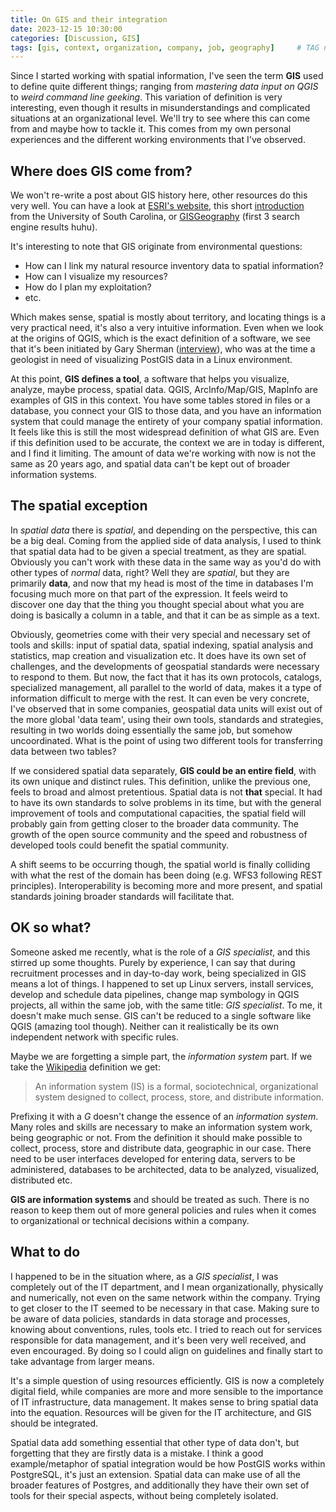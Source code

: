```yaml
---
title: On GIS and their integration
date: 2023-12-15 10:30:00
categories: [Discussion, GIS]
tags: [gis, context, organization, company, job, geography]     # TAG names should always be lowercase
---
```


Since I started working with spatial information, I've seen the term **GIS** used to define quite different things; ranging from _mastering data input on QGIS_ to _weird command line geeking_. This variation of definition is very interesting, even though it results in misunderstandings and complicated situations at an organizational level. We'll try to see where this can come from and maybe how to tackle it. This comes from my own personal experiences and the different working environments that I've observed.

## Where does GIS come from?

We won't re-write a post about GIS history here, other resources do this very well. You can have a look at [ESRI's website](https://www.esri.com/en-us/what-is-gis/history-of-gis), this short [introduction](https://gis.usc.edu/blog/the-evolution-of-gis/) from the University of South Carolina, or [GISGeography](https://gisgeography.com/history-of-gis/) (first 3 search engine results huhu).

It's interesting to note that GIS originate from environmental questions:

* How can I link my natural resource inventory data to spatial information?
* How can I visualize my resources?
* How do I plan my exploitation?
* etc.

Which makes sense, spatial is mostly about territory, and locating things is a very practical need, it's also a very intuitive information. Even when we look at the origins of QGIS, which is the exact definition of a software, we see that it's been initiated by Gary Sherman ([interview](https://www.xyht.com/spatial-itgis/godfather-of-qgis/)), who was at the time a geologist in need of visualizing PostGIS data in a Linux environment.

At this point, **GIS defines a tool**, a software that helps you visualize, analyze, maybe process, spatial data. QGIS, ArcInfo/Map/GIS, MapInfo are examples of GIS in this context. You have some tables stored in files or a database, you connect your GIS to those data, and you have an information system that could manage the entirety of your company spatial information. It feels like this is still the most widespread definition of what GIS are. Even if this definition used to be accurate, the context we are in today is different, and I find it limiting. The amount of data we're working with now is not the same as 20 years ago, and spatial data can't be kept out of broader information systems.

## The spatial exception

In _spatial data_ there is _spatial_, and depending on the perspective, this can be a big deal. Coming from the applied side of data analysis, I used to think that spatial data had to be given a special treatment, as they are spatial. Obviously you can't work with these data in the same way as you'd do with other types of _normal_ data, right? Well they are _spatial_, but they are primarily **data**, and now that my head is most of the time in databases I'm focusing much more on that part of the expression. It feels weird to discover one day that the thing you thought special about what you are doing is basically a column in a table, and that it can be as simple as a text.

Obviously, geometries come with their very special and necessary set of tools and skills: input of spatial data, spatial indexing, spatial analysis and statistics, map creation and visualization etc. It does have its own set of challenges, and the developments of geospatial standards were necessary to respond to them. But now, the fact that it has its own protocols, catalogs, specialized management, all parallel to the world of data, makes it a type of information difficult to merge with the rest. It can even be very concrete, I've observed that in some companies, geospatial data units will exist out of the more global 'data team', using their own tools, standards and strategies, resulting in two worlds doing essentially the same job, but somehow uncoordinated. What is the point of using two different tools for transferring data between two tables?

If we considered spatial data separately, **GIS could be an entire field**, with its own unique and distinct rules. This definition, unlike the previous one, feels to broad and almost pretentious. Spatial data is not **that** special. It had to have its own standards to solve problems in its time, but with the general improvement of tools and computational capacities, the spatial field will probably gain from getting closer to the broader data community. The growth of the open source community and the speed and robustness of developed tools could benefit the spatial community. 

A shift seems to be occurring though, the spatial world is finally colliding with what the rest of the domain has been doing (e.g. WFS3 following REST principles). Interoperability is becoming more and more present, and spatial standards joining broader standards will facilitate that. 

## OK so what?

Someone asked me recently, what is the role of a _GIS specialist_, and this stirred up some thoughts. Purely by experience, I can say that during recruitment processes and in day-to-day work, being specialized in GIS means a lot of things. I happened to set up Linux servers, install services, develop and schedule data pipelines, change map symbology in QGIS projects, all within the same job, with the same title: _GIS specialist_. To me, it doesn't make much sense. GIS can't be reduced to a single software like QGIS (amazing tool though). Neither can it realistically be its own independent network with specific rules.  

Maybe we are forgetting a simple part, the _information system_ part. If we take the [Wikipedia](https://en.wikipedia.org/wiki/Information_system) definition we get:

>An information system (IS) is a formal, sociotechnical, organizational system designed to collect, process, store, and distribute information.

Prefixing it with a _G_ doesn't change the essence of an _information system_. Many roles and skills are necessary to make an information system work, being geographic or not. From the definition it should make possible to collect, process, store and distribute data, geographic in our case. There need to be user interfaces developed for entering data, servers to be administered, databases to be architected, data to be analyzed, visualized, distributed etc.

**GIS are information systems** and should be treated as such. There is no reason to keep them out of more general policies and rules when it comes to organizational or technical decisions within a company.

## What to do

I happened to be in the situation where, as a _GIS specialist_, I was completely out of the IT department, and I mean organizationally, physically and numerically, not even on the same network within the company. Trying to get closer to the IT seemed to be necessary in that case. Making sure to be aware of data policies, standards in data storage and processes, knowing about conventions, rules, tools etc. I tried to reach out for services responsible for data management, and it's been very well received, and even encouraged. By doing so I could align on guidelines and finally start to take advantage from larger means.

It's a simple question of using resources efficiently. GIS is now a completely digital field, while companies are more and more sensible to the importance of IT infrastructure, data management. It makes sense to bring spatial data into the equation. Resources will be given for the IT architecture, and GIS should be integrated.

Spatial data add something essential that other type of data don't, but forgetting that they are firstly data is a mistake. I think a good example/metaphor of spatial integration would be how PostGIS works within PostgreSQL, it's just an extension. Spatial data can make use of all the broader features of Postgres, and additionally they have their own set of tools for their special aspects, without being completely isolated. 

